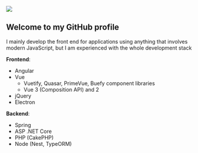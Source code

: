 ![](https://i.imgur.com/zhfeCzK.png)

## Welcome to my GitHub profile
I mainly develop the front end for applications using anything that involves modern JavaScript, but I am experienced with the whole development stack

**Frontend**:
- Angular
- Vue
  - Vuetify, Quasar, PrimeVue, Buefy component libraries
  - Vue 3 (Composition API) and 2
- jQuery
- Electron

**Backend**:
- Spring
- ASP .NET Core
- PHP (CakePHP)
- Node (Nest, TypeORM)
